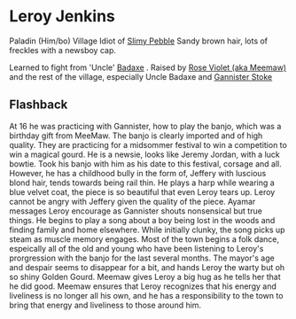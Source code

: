 # Leroy Jenkins 
Paladin (Him/bo) 
Village Idiot of [Slimy Pebble](SlimyPebble) 
Sandy brown hair, lots of freckles with a newsboy cap. 

Learned to fight from 'Uncle' [Badaxe](WarvynBadaxe) . Raised by [Rose Violet (aka Meemaw)](Rose%20Violet%20(aka%20Meemaw).md) and the rest of the village, especially Uncle Badaxe and [Gannister Stoke](Player%20Charaters/GannisterStoke.md) 

## Flashback

At 16 he was practicing with Gannister, how to play the banjo, which was a birthday gift from MeeMaw. The banjo is clearly imported and of high quality. They are practicing for a midsommer festival to win a competition to win a magical gourd. He is a newsie, looks like Jeremy Jordan, with a luck bowtie. Took his banjo with him as his date to this festival, corsage and all. However, he has a childhood bully in the form of, Jeffery with luscious blond hair, tends towards being rail thin. 
He plays a harp while wearing a blue velvet coat, the piece is so beautiful that even Leroy tears up. Leroy cannot be angry with Jeffery given the quality of the piece. Ayamar messages Leroy encourage as Gannister shouts nonsensical but true things. He begins to play a song about a boy being lost in the woods and finding family and home elsewhere. While initially clunky, the song picks up steam as muscle memory engages. Most of the town begins a folk dance, espeically all of the old and young who have been listening to Leroy's prorgression with the banjo for the last several months. 
The mayor's age and despair seems to disappear for a bit, and hands Leroy the warty but oh so shiny Golden Gourd. Meemaw gives Leroy a big hug as he tells her that he did good. Meemaw ensures that Leroy recognizes that his energy and liveliness is no longer all his own, and he has a responsibility to the town to bring that energy and liveliness to those around him.